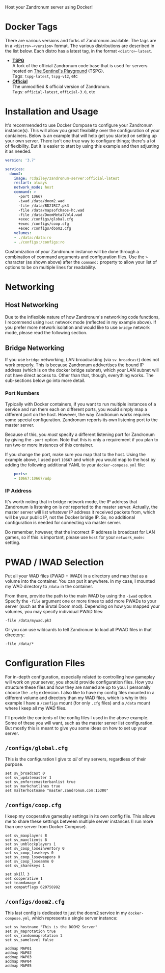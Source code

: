 Host your Zandronum server using Docker!

# Docker Tags

There are various versions and forks of Zandronum available. The tags are in a `<distro>-<version>`
format. The various distributions are described in the list below. Each distro has a latest tag, in
the format `<distro>-latest`.

* [**TSPG**](https://bitbucket.org/thesentinelsplayground/zatspg-release)<br>
  A fork of the official Zandronum code base that is used for servers hosted on [The Sentinel's
  Playground](https://allfearthesentinel.net/) (TSPG).<br>
  Tags: `tspg-latest`, `tspg-v12`, etc
* [**Official**](https://bitbucket.org/Torr_Samaho/zandronum)<br>
  The unmodified & official version of Zandronum.<br>
  Tags: `official-latest`, `official-3.0`, etc

# Installation and Usage

It's recommended to use Docker Compose to configure your Zandronum instance(s). This will allow you
great flexibility over the configuration of your containers. Below is an example that will help get
you started on setting up your own server. There isn't one true way to configure things; there's a
lot of flexibility. But it is easier to start by using this example and then adjusting it as needed.

```yml
version: '3.7'

services:
  doom2:
    image: rcdailey/zandronum-server:official-latest
    restart: always
    network_mode: host
    command: >
      -port 10667
      -iwad /data/doom2.wad
      -file /data/BD21RC7.pk3
      -file /data/mapsofchaos-hc.wad
      -file /data/DoomMetalVol4.wad
      +exec /configs/global.cfg
      +exec /configs/coop.cfg
      +exec /configs/doom2.cfg
    volumes:
    - ./data:/data:ro
    - ./configs:/configs:ro
```

Customization of your Zandronum instance will be done through a combination of command arguments and
configuration files. Use the `>` character (as shown above) after the `command:` property to allow
your list of options to be on multiple lines for readability.

# Networking

## Host Networking

Due to the inflexible nature of how Zandronum's networking code functions, I recommend using `host`
network mode (reflected in my example above). If you prefer more network isolation and would like to
use `bridge` network mode, please read the following section.

## Bridge Networking

If you use `bridge` networking, LAN broadcasting (via `sv_broadcast`) does not work properly. This
is because Zandronum addvertises the bound IP address (which is on the docker bridge subnet), which
your LAN subnet will not have direct access to. Other than that, though, everything works. The
sub-sections below go into more detail.

### Port Numbers

Typically with Docker containers, if you want to run multiple instances of a service and run them
each on different ports, you would simply map a different port on the host. However, the way
Zandronum works requires some special configuration. Zandronum reports its own listening port to the
master server.

Because of this, you *must* specify a different listening port for Zandronum by giving the `-port`
option. Note that this is only a requirement if you plan to run two or more instances of this
container.

If you change the port, make sure you map that to the host. Using the example above, I used port
`10667` and which you would map to the host by adding the following additional YAML to your
`docker-compose.yml` file:

```yml
    ports:
    - 10667:10667/udp
```

### IP Address

It's worth noting that in bridge network mode, the IP address that Zandronum is listening on is
*not* reported to the master server. Actually, the master server will list whatever IP address it
received packets from, which will be your public IP, not the Docker bridge IP. So, no additional
configuration is needed for connecting via master server.

Do remember, however, that the incorrect IP address is broadcast for LAN games, so if this is
important, please use `host` for your `network_mode:` setting.

# PWAD / IWAD Selection

Put all your WAD files (PWAD + IWAD) in a directory and map that as a volume into the container. You
can put it anywhere. In my case, I mounted my WAD directory to `/data` in the container.

From there, provide the path to the main IWAD by using the `-iwad` option. Specify the `-file`
argument one or more times to add more PWADs to your server (such as the Brutal Doom mod). Depending
on how you mapped your volumes, you may specify individual PWAD files:

    -file /data/mywad.pk3

Or you can use wildcards to tell Zandronum to load all PWAD files in that directory:

    -file /data/*

# Configuration Files

For in-depth configuration, especially related to controlling how gameplay will work on your server,
you should provide configuration files. How you structure these files and how they are named are up
to you. I personally choose the `.cfg` extension. I also like to have my config files mounted in a
different volume and directory than my WAD files, which is why in this example I have a `/configs`
mount (for only `.cfg` files) and a `/data` mount where I keep all my WAD files.

I'll provide the contents of the config files I used in the above example. Some of these you will
want, such as the master server list configuration. But mostly this is meant to give you some ideas
on how to set up your server.

## `/configs/global.cfg`

This is the configuration I give to *all* of my servers, regardless of their purpose.

```
set sv_broadcast 0
set sv_updatemaster 1
set sv_enforcemasterbanlist true
set sv_markchatlines true
set masterhostname "master.zandronum.com:15300"
```

## `/configs/coop.cfg`

I keep my cooperative gameplay settings in its own config file. This allows me to share these
settings between multiple server instances (I run more than one server from Docker Compose).

```
set sv_maxplayers 8
set sv_maxclients 8
set sv_unblockplayers 1
set sv_coop_loseinventory 0
set sv_coop_losekeys 0
set sv_coop_loseweapons 0
set sv_coop_loseammo 0
set sv_sharekeys 1

set skill 3
set cooperative 1
set teamdamage 0
set compatflags 620756992
```

## `/configs/doom2.cfg`

This last config is dedicated to just the doom2 service in my `docker-compose.yml`, which represents
a single server instance:

```
set sv_hostname "This is the DOOM2 Server"
set sv_maprotation true
set sv_randommaprotation 1
set sv_samelevel false

addmap MAP01
addmap MAP02
addmap MAP03
addmap MAP04
addmap MAP05
```
